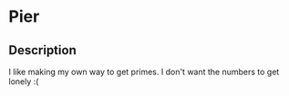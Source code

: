 # Pier

## Description
I like making my own way to get primes. I don't want the numbers to get lonely :(
